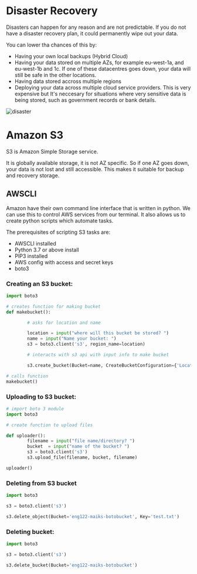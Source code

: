 # Disaster Recovery

Disasters can happen for any reason and are not predictable. If you do not have a disaster recovery plan, it could permanently wipe out your data.

You can lower tha chances of this by:
- Having your own local backups (Hybrid Cloud)
- Having your data stored on multiple AZs, for example eu-west-1a, and eu-west-1b and 1c. If one of these datacentres goes down, your data will still be safe in the other locations.
- Having data stored accross multiple regions
- Deploying your data across multiple cloud service providers. This is very expensive but It's neccesary for situations where very sensitive data is being stored, such as government records or bank details.

![disaster](https://user-images.githubusercontent.com/110176257/186161523-0b7efed5-cabc-4db7-962d-620c1b16e644.png)


# Amazon S3

S3 is Amazon Simple Storage service.

It is  globally available storage, it is not AZ specific. So if one AZ goes down, your data is not lost and still accessible. This makes it suitable for backup and recovery storage.

## AWSCLI
Amazon have their own command line interface that is written in python. We can use this to control AWS services from our terminal. It also allows us to create python scripts which automate tasks.

The prerequisites of scripting S3 tasks are:
- AWSCLI installed
- Python 3.7 or above install
- PIP3 installed
- AWS config with access and secret keys
- boto3

### Creating an S3 bucket:
```python
import boto3

# creates function for making bucket
def makebucket():

        # asks for location and name

        location = input("where will this bucket be stored? ")
        name = input("Name your bucket: ")
        s3 = boto3.client('s3', region_name=location)

        # interacts with s3 api with input info to make bucket

        s3.create_bucket(Bucket=name, CreateBucketConfiguration={'LocationConstraint':location})

# calls function
makebucket()

```

### Uploading to S3 bucket:
```python
# import boto 3 module
import boto3

# create function to upload files

def uploader():
        filename = input("file name/directory? ")
        bucket  = input("name of the bucket? ")
        s3 = boto3.client('s3')
        s3.upload_file(filename, bucket, filename)

uploader()
```
### Deleting from S3 bucket
```python
import boto3

s3 = boto3.client('s3')

s3.delete_object(Bucket='eng122-maiks-botobucket', Key='test.txt')
```
### Deleting bucket:
```python 
import boto3

s3 = boto3.client('s3')

s3.delete_bucket(Bucket='eng122-maiks-botobucket')
```
